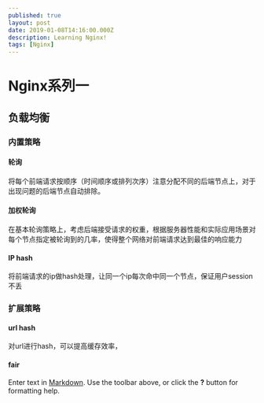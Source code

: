 ```yaml
---
published: true
layout: post
date: 2019-01-08T14:16:00.000Z
description: Learning Nginx!
tags: [Nginx]
---
```

# Nginx系列一

## 负载均衡
### 内置策略
#### 轮询
将每个前端请求按顺序（时间顺序或排列次序）注意分配不同的后端节点上，对于出现问题的后端节点自动排除。
#### 加权轮询
在基本轮询策略上，考虑后端接受请求的权重，根据服务器性能和实际应用场景对每个节点指定被轮询到的几率，使得整个网络对前端请求达到最佳的响应能力
#### IP hash
将前端请求的ip做hash处理，让同一个ip每次命中同一个节点，保证用户session不丢
### 扩展策略
#### url hash
对url进行hash，可以提高缓存效率，
#### fair


Enter text in [Markdown](http://daringfireball.net/projects/markdown/). Use the toolbar above, or click the **?** button for formatting help.
